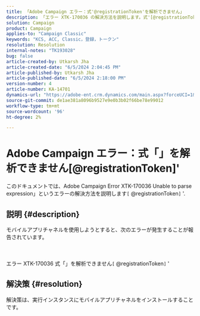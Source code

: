 ```yaml
---
title: 「Adobe Campaign エラー：式'@registrationToken'を解析できません」
description: 「エラー XTK-170036 の解決方法を説明します。式'[@registrationToken]'を解析できません。」
solution: Campaign
product: Campaign
applies-to: "Campaign Classic"
keywords: "KCS, ACC, Classic，登録，トークン"
resolution: Resolution
internal-notes: "TK193028"
bug: false
article-created-by: Utkarsh Jha
article-created-date: "6/5/2024 2:04:45 PM"
article-published-by: Utkarsh Jha
article-published-date: "6/5/2024 2:18:00 PM"
version-number: 4
article-number: KA-14701
dynamics-url: "https://adobe-ent.crm.dynamics.com/main.aspx?forceUCI=1&pagetype=entityrecord&etn=knowledgearticle&id=f6605a8f-4423-ef11-840a-000d3a37eaf2"
source-git-commit: de1ae381a8096b9527e9e0b3b02f66be78e99012
workflow-type: tm+mt
source-wordcount: '96'
ht-degree: 2%

---
```


# Adobe Campaign エラー：式「」を解析できません[@registrationToken]&#39;


このドキュメントでは、Adobe Campaign Error XTK-170036 Unable to parse expression」というエラーの解決方法を説明します`[` @registrationToken`]` &#39;.

## 説明 {#description}

モバイルアプリチャネルを使用しようとすると、次のエラーが発生することが報告されています。<br><br> <br><br>エラー XTK-170036 式「」を解析できません`[` @registrationToken`]` &#39;

## 解決策 {#resolution}


解決策は、実行インスタンスにモバイルアプリチャネルをインストールすることです。
